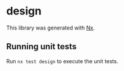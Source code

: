 # design

This library was generated with [Nx](https://nx.dev).

## Running unit tests

Run `nx test design` to execute the unit tests.
